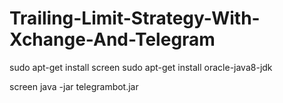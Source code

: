# Trailing-Limit-Strategy-With-Xchange-And-Telegram

sudo apt-get install screen
sudo apt-get install oracle-java8-jdk

screen java -jar telegrambot.jar
